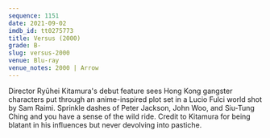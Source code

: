 ```yaml
---
sequence: 1151
date: 2021-09-02
imdb_id: tt0275773
title: Versus (2000)
grade: B-
slug: versus-2000
venue: Blu-ray
venue_notes: 2000 | Arrow
---
```


Director Ryûhei Kitamura's debut feature sees Hong Kong gangster characters put through an anime-inspired plot set in a Lucio Fulci world shot by Sam Raimi. Sprinkle dashes of Peter Jackson, John Woo, and Siu-Tung Ching and you have a sense of the wild ride. Credit to Kitamura for being blatant in his influences but never devolving into pastiche.
